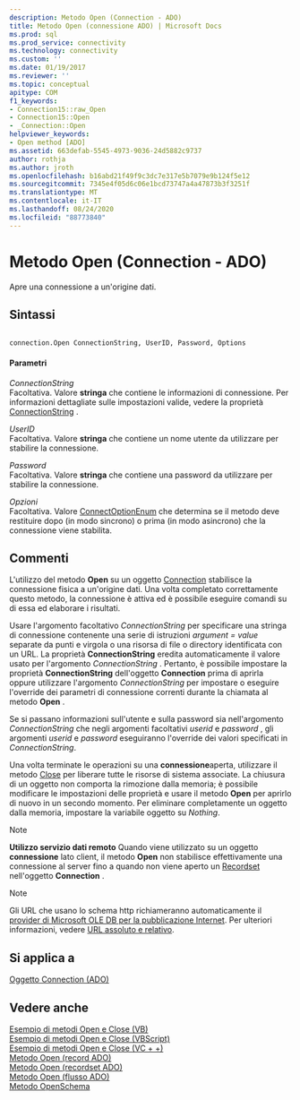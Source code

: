 ```yaml
---
description: Metodo Open (Connection - ADO)
title: Metodo Open (connessione ADO) | Microsoft Docs
ms.prod: sql
ms.prod_service: connectivity
ms.technology: connectivity
ms.custom: ''
ms.date: 01/19/2017
ms.reviewer: ''
ms.topic: conceptual
apitype: COM
f1_keywords:
- Connection15::raw_Open
- Connection15::Open
- _Connection::Open
helpviewer_keywords:
- Open method [ADO]
ms.assetid: 663defab-5545-4973-9036-24d5882c9737
author: rothja
ms.author: jroth
ms.openlocfilehash: b16abd21f49f9c3dc7e317e5b7079e9b124f5e12
ms.sourcegitcommit: 7345e4f05d6c06e1bcd73747a4a47873b3f3251f
ms.translationtype: MT
ms.contentlocale: it-IT
ms.lasthandoff: 08/24/2020
ms.locfileid: "88773840"
---
```

# <a name="open-method-ado-connection"></a>Metodo Open (Connection - ADO)
Apre una connessione a un'origine dati.  
  
## <a name="syntax"></a>Sintassi  
  
```  
  
connection.Open ConnectionString, UserID, Password, Options  
```  
  
#### <a name="parameters"></a>Parametri  
 *ConnectionString*  
 Facoltativa. Valore **stringa** che contiene le informazioni di connessione. Per informazioni dettagliate sulle impostazioni valide, vedere la proprietà [ConnectionString](./connectionstring-property-ado.md) .  
  
 *UserID*  
 Facoltativa. Valore **stringa** che contiene un nome utente da utilizzare per stabilire la connessione.  
  
 *Password*  
 Facoltativa. Valore **stringa** che contiene una password da utilizzare per stabilire la connessione.  
  
 *Opzioni*  
 Facoltativa. Valore [ConnectOptionEnum](./connectoptionenum.md) che determina se il metodo deve restituire dopo (in modo sincrono) o prima (in modo asincrono) che la connessione viene stabilita.  
  
## <a name="remarks"></a>Commenti  
 L'utilizzo del metodo **Open** su un oggetto [Connection](./connection-object-ado.md) stabilisce la connessione fisica a un'origine dati. Una volta completato correttamente questo metodo, la connessione è attiva ed è possibile eseguire comandi su di essa ed elaborare i risultati.  
  
 Usare l'argomento facoltativo *ConnectionString* per specificare una stringa di connessione contenente una serie di istruzioni *argument* *= value* separate da punti e virgola o una risorsa di file o directory identificata con un URL. La proprietà **ConnectionString** eredita automaticamente il valore usato per l'argomento *ConnectionString* . Pertanto, è possibile impostare la proprietà **ConnectionString** dell'oggetto **Connection** prima di aprirla oppure utilizzare l'argomento *ConnectionString* per impostare o eseguire l'override dei parametri di connessione correnti durante la chiamata al metodo **Open** .  
  
 Se si passano informazioni sull'utente e sulla password sia nell'argomento *ConnectionString* che negli argomenti facoltativi *userid* e *password* , gli argomenti *userid* e *password* eseguiranno l'override dei valori specificati in *ConnectionString*.  
  
 Una volta terminate le operazioni su una **connessione**aperta, utilizzare il metodo [Close](./close-method-ado.md) per liberare tutte le risorse di sistema associate. La chiusura di un oggetto non comporta la rimozione dalla memoria; è possibile modificare le impostazioni delle proprietà e usare il metodo **Open** per aprirlo di nuovo in un secondo momento. Per eliminare completamente un oggetto dalla memoria, impostare la variabile oggetto su *Nothing*.  
  
> [!NOTE]
>  **Utilizzo servizio dati remoto** Quando viene utilizzato su un oggetto **connessione** lato client, il metodo **Open** non stabilisce effettivamente una connessione al server fino a quando non viene aperto un [Recordset](./recordset-object-ado.md) nell'oggetto **Connection** .  
  
> [!NOTE]
>  Gli URL che usano lo schema http richiameranno automaticamente il [provider di Microsoft OLE DB per la pubblicazione Internet](../../guide/appendixes/microsoft-ole-db-provider-for-internet-publishing.md). Per ulteriori informazioni, vedere [URL assoluto e relativo](../../guide/data/absolute-and-relative-urls.md).  
  
## <a name="applies-to"></a>Si applica a  
 [Oggetto Connection (ADO)](./connection-object-ado.md)  
  
## <a name="see-also"></a>Vedere anche  
 [Esempio di metodi Open e Close (VB)](./open-and-close-methods-example-vb.md)   
 [Esempio di metodi Open e Close (VBScript)](./open-and-close-methods-example-vbscript.md)   
 [Esempio di metodi Open e Close (VC + +)](./open-and-close-methods-example-vc.md)   
 [Metodo Open (record ADO)](./open-method-ado-record.md)   
 [Metodo Open (recordset ADO)](./open-method-ado-recordset.md)   
 [Metodo Open (flusso ADO)](./open-method-ado-stream.md)   
 [Metodo OpenSchema](./openschema-method.md)